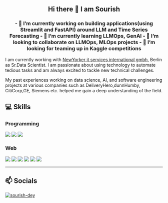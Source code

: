 <h2 align="center">
Hi there 👋 I am Sourish
</h2>


<h3 align="center">
- 🔭 I’m currently working on building applications(using Streamlit and FastAPI) around LLM and Time Series Forecasting
- 🌱 I’m currently learning LLMOps, GenAI
- 👯 I’m looking to collaborate on LLMOps, MLOps projects
- 🤔 I’m looking for teaming up in Kaggle competitions
</h3>
<p align="justified">

I am currently working with <a href="https://www.newyorker.de/lu/company/"> NewYorker it services international gmbh</a>, Berlin as Sr.Data Scientist. I am passionate about using technology to automate tedious tasks and am always excited to tackle new technical challenges. 

My past experiences working on data science, AI, and software engineering projects at various companies such as DeliveryHero,dunnHumby, CitiCorp,GE, Siemens etc. helped me gain a deep understanding of the field.

</p>


<h2> 💻 Skills </h2>
<h3> Programming </h3>
<p>
<img src= 'https://img.shields.io/badge/Python-3776AB?style=for-the-badge&logo=python&logoColor=white' />
<img src= 'https://img.shields.io/badge/MLOps-007ACC?style=for-the-badge&logo=MLOps&logoColor=white' />
<img src="https://img.shields.io/badge/AI%20-%23323330.svg?&style=for-the-badge&logo=AI&logoColor=%23F7DF1E"/>
</p> 
<h3> Web </h3> 
<p>
 <img src="https://img.shields.io/badge/Tensorflow%20-%2320232a.svg?&style=for-the-badge&logo=Tensorflow&logoColor=%2361DAFB"/>
 <img src='https://img.shields.io/badge/PyTorch-E34F26?style=for-the-badge&logo=PyTorch&logoColor=white' />
 <img src='https://img.shields.io/badge/OpenAI-1572B6?style=for-the-badge&logo=OpenAI&logoColor=white' />
 <img src='https://img.shields.io/badge/Streamlit-%23092E20?style=for-the-badge&logo=streamlit&logoColor=white' />
 <img src="https://img.shields.io/badge/FastAPI-005571?style=for-the-badge&logo=fastapi" />
 <img src="https://img.shields.io/badge/LLM-%23000.svg?style=for-the-badge&logo=llm&logoColor=white" />
</p>

<hr/>

<h2> 📫 Socials </h2>
<p>
<a href="https://medium.com/@sourish.syntel" target="_blank"><img src="https://img.shields.io/badge/Medium-12100E?style=for-the-badge&logo=medium&logoColor=white" alt="sourish-dey">
